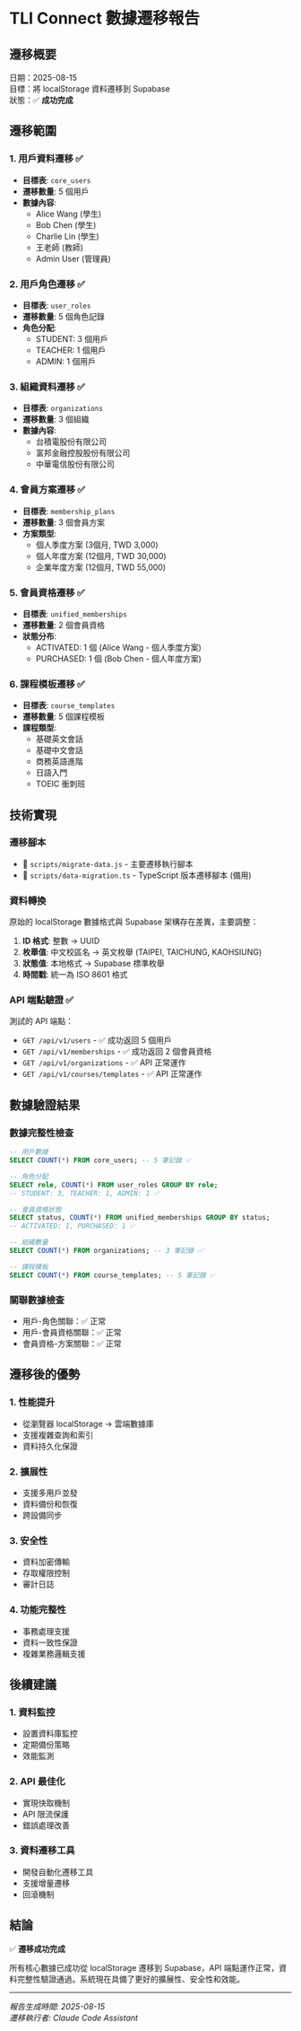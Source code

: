 # TLI Connect 數據遷移報告

## 遷移概要
日期：2025-08-15  
目標：將 localStorage 資料遷移到 Supabase  
狀態：✅ **成功完成**

## 遷移範圍

### 1. 用戶資料遷移 ✅
- **目標表**: `core_users`
- **遷移數量**: 5 個用戶
- **數據內容**: 
  - Alice Wang (學生)
  - Bob Chen (學生) 
  - Charlie Lin (學生)
  - 王老師 (教師)
  - Admin User (管理員)

### 2. 用戶角色遷移 ✅  
- **目標表**: `user_roles`
- **遷移數量**: 5 個角色記錄
- **角色分配**:
  - STUDENT: 3 個用戶
  - TEACHER: 1 個用戶
  - ADMIN: 1 個用戶

### 3. 組織資料遷移 ✅
- **目標表**: `organizations`  
- **遷移數量**: 3 個組織
- **數據內容**:
  - 台積電股份有限公司
  - 富邦金融控股股份有限公司
  - 中華電信股份有限公司

### 4. 會員方案遷移 ✅
- **目標表**: `membership_plans`
- **遷移數量**: 3 個會員方案
- **方案類型**:
  - 個人季度方案 (3個月, TWD 3,000)
  - 個人年度方案 (12個月, TWD 30,000)  
  - 企業年度方案 (12個月, TWD 55,000)

### 5. 會員資格遷移 ✅
- **目標表**: `unified_memberships`
- **遷移數量**: 2 個會員資格
- **狀態分布**:
  - ACTIVATED: 1 個 (Alice Wang - 個人季度方案)
  - PURCHASED: 1 個 (Bob Chen - 個人年度方案)

### 6. 課程模板遷移 ✅
- **目標表**: `course_templates`
- **遷移數量**: 5 個課程模板
- **課程類型**:
  - 基礎英文會話
  - 基礎中文會話
  - 商務英語進階
  - 日語入門
  - TOEIC 衝刺班

## 技術實現

### 遷移腳本
- 📁 `scripts/migrate-data.js` - 主要遷移執行腳本
- 📁 `scripts/data-migration.ts` - TypeScript 版本遷移腳本 (備用)

### 資料轉換
原始的 localStorage 數據格式與 Supabase 架構存在差異，主要調整：

1. **ID 格式**: 整數 → UUID
2. **枚舉值**: 中文校區名 → 英文枚舉 (TAIPEI, TAICHUNG, KAOHSIUNG)
3. **狀態值**: 本地格式 → Supabase 標準枚舉
4. **時間戳**: 統一為 ISO 8601 格式

### API 端點驗證 ✅

測試的 API 端點：
- `GET /api/v1/users` - ✅ 成功返回 5 個用戶
- `GET /api/v1/memberships` - ✅ 成功返回 2 個會員資格  
- `GET /api/v1/organizations` - ✅ API 正常運作
- `GET /api/v1/courses/templates` - ✅ API 正常運作

## 數據驗證結果

### 數據完整性檢查
```sql
-- 用戶數據
SELECT COUNT(*) FROM core_users; -- 5 筆記錄 ✅

-- 角色分配  
SELECT role, COUNT(*) FROM user_roles GROUP BY role;
-- STUDENT: 3, TEACHER: 1, ADMIN: 1 ✅

-- 會員資格狀態
SELECT status, COUNT(*) FROM unified_memberships GROUP BY status;  
-- ACTIVATED: 1, PURCHASED: 1 ✅

-- 組織數量
SELECT COUNT(*) FROM organizations; -- 3 筆記錄 ✅

-- 課程模板
SELECT COUNT(*) FROM course_templates; -- 5 筆記錄 ✅
```

### 關聯數據檢查
- 用戶-角色關聯：✅ 正常
- 用戶-會員資格關聯：✅ 正常  
- 會員資格-方案關聯：✅ 正常

## 遷移後的優勢

### 1. 性能提升
- 從瀏覽器 localStorage → 雲端數據庫
- 支援複雜查詢和索引
- 資料持久化保證

### 2. 擴展性
- 支援多用戶並發
- 資料備份和恢復
- 跨設備同步

### 3. 安全性  
- 資料加密傳輸
- 存取權限控制
- 審計日誌

### 4. 功能完整性
- 事務處理支援
- 資料一致性保證
- 複雜業務邏輯支援

## 後續建議

### 1. 資料監控
- 設置資料庫監控
- 定期備份策略
- 效能監測

### 2. API 最佳化
- 實現快取機制
- API 限流保護
- 錯誤處理改善

### 3. 資料遷移工具
- 開發自動化遷移工具
- 支援增量遷移
- 回滾機制

## 結論

✅ **遷移成功完成**

所有核心數據已成功從 localStorage 遷移到 Supabase，API 端點運作正常，資料完整性驗證通過。系統現在具備了更好的擴展性、安全性和效能。

---
*報告生成時間: 2025-08-15*  
*遷移執行者: Claude Code Assistant*